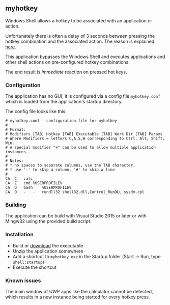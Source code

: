## myhotkey

Windows Shell allows a hotkey to be associated with an application or action.

Unfortunately there is often a delay of 3 seconds between pressing the hotkey combination and the associated action.
The reason is explained [here](https://devblogs.microsoft.com/oldnewthing/?p=7723).

This application bypasses the Windows Shell and executes applications and other shell actions on pre-configured hotkey combinations.

The end result is *immediate* reaction on pressed hot keys.

### Configuration

The application has no GUI; it is configured via a config file `myhotkey.conf` which is loaded from the application's startup directory.

The config file looks like this:

```
# myhotkey.conf - configuration file for myhotkey
#
# Format:
# Modifiers [TAB] Hotkey [TAB] Executable [TAB] Work Dir [TAB] Params
# Where Modifiers = letters C,A,S,W corresponding to Ctrl, Alt, Shift, Win.
# A special modifier "+" can be used to allow multiple application instances.
#
# Notes:
# * no spaces to separate columns, use the TAB character,
# * use '-' to skip a column, '#' to skip a line
#
CA	C	calc
CA	Z	cmd	%USERPROFILE%
CA	D	bash	%USERPROFILE%
CA	O	-	-	rundll32 shell32.dll,Control_RunDLL sysdm.cpl
```

### Building

The application can be build with Visual Studio 2015 or later or with Mingw32 using the provided build script.

### Installation

* Build or [download](https://github.com/rustyx/myhotkey/releases) the executable
* Unzip the application somewhere
* Add a shortcut to `myhotkey.exe` in the Startup folder (Start -> Run, type `shell:startup`)
* Execute the shortcut

### Known issues

The main window of UWP apps like the calculator cannot be detected, which results in a new instance being started for every hotkey press.
